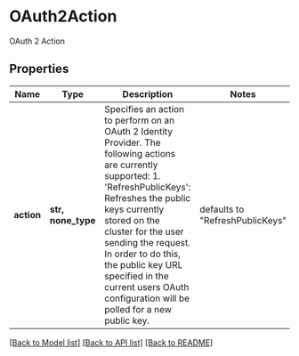# OAuth2Action

OAuth 2 Action

## Properties
Name | Type | Description | Notes
------------ | ------------- | ------------- | -------------
**action** | **str, none_type** | Specifies an action to perform on an OAuth 2 Identity Provider. The following actions are currently supported: 1. &#39;RefreshPublicKeys&#39;: Refreshes the public keys currently stored on the cluster for the user sending the request. In order to do this, the public key URL specified in the current users OAuth configuration will be polled for a new public key. | defaults to "RefreshPublicKeys"

[[Back to Model list]](../README.md#documentation-for-models) [[Back to API list]](../README.md#documentation-for-api-endpoints) [[Back to README]](../README.md)


